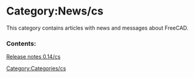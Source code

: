 # Category:News/cs
This category contains articles with news and messages about FreeCAD.

### Contents:

[Release notes 0.14/cs](Release_notes_0.14/cs.md)

[Category:Categories/cs](Category:Categories/cs.md)
